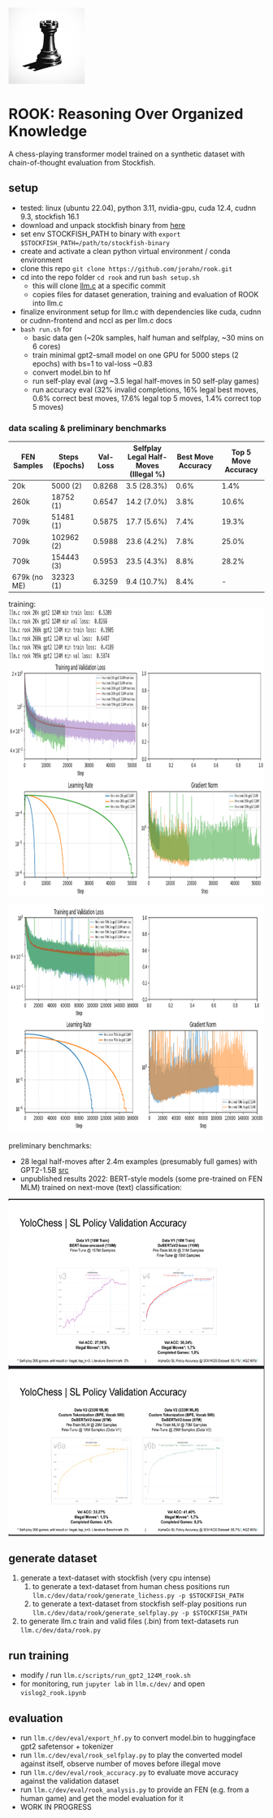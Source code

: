 <img src="logo.png" width="150" height="150">

# ROOK: Reasoning Over Organized Knowledge

A chess-playing transformer model trained on a synthetic dataset with chain-of-thought evaluation from Stockfish.

## setup
- tested: linux (ubuntu 22.04), python 3.11, nvidia-gpu, cuda 12.4, cudnn 9.3, stockfish 16.1
- download and unpack stockfish binary from [here](https://github.com/official-stockfish/Stockfish)
- set env STOCKFISH_PATH to binary with `export $STOCKFISH_PATH=/path/to/stockfish-binary`
- create and activate a clean python virtual environment / conda environment
- clone this repo `git clone https://github.com/jorahn/rook.git`
- cd into the repo folder `cd rook` and run `bash setup.sh`
  - this will clone [llm.c](https://github.com/karpathy/llm.c) at a specific commit
  - copies files for dataset generation, training and evaluation of ROOK into llm.c
- finalize environment setup for llm.c with dependencies like cuda, cudnn or cudnn-frontend and nccl as per llm.c docs
- `bash run.sh` for 
  - basic data gen (~20k samples, half human and selfplay, ~30 mins on 6 cores)
  - train minimal gpt2-small model on one GPU for 5000 steps (2 epochs) with bs=1 to val-loss ~0.83
  - convert model.bin to hf
  - run self-play eval (avg ~3.5 legal half-moves in 50 self-play games)
  - run accuracy eval (32% invalid completions, 16% legal best moves, 0.6% correct best moves, 17.6% legal top 5 moves, 1.4% correct top 5 moves)

### data scaling & preliminary benchmarks

|  FEN Samples | Steps (Epochs) | Val-Loss | Selfplay Legal Half-Moves (Illegal %) | Best Move Accuracy | Top 5 Move Accuracy |
|--------------|----------------|----------|---------------------------------------|--------------------|---------------------|
|         20k  |    5000 (2)    |  0.8268  |            3.5 (28.3%)                |       0.6%         |        1.4%         |
|        260k  |   18752 (1)    |  0.6547  |           14.2 (7.0%)                 |       3.8%         |       10.6%         |
|        709k  |   51481 (1)    |  0.5875  |           17.7 (5.6%)                 |       7.4%         |       19.3%         |
|        709k  |  102962 (2)    |  0.5988  |           23.6 (4.2%)                 |       7.8%         |       25.0%         |
|        709k  |  154443 (3)    |  0.5953  |           23.5 (4.3%)                 |       8.8%         |       28.2%         |
| 679k (no ME) |   32323 (1)    |  6.3259  |            9.4 (10.7%)                |       8.4%         |         -           |

training:  
<img src="train.jpg" width="940" height="566">

<img src="train_2e3e.png" width="940" height="447">


preliminary benchmarks: 
- 28 legal half-moves after 2.4m examples (presumably full games) with GPT2-1.5B [src](https://x.com/theshawwn/status/1212619327347871744)  
- unpublished results 2022: BERT-style models (some pre-trained on FEN MLM) trained on next-move (text) classification:
<img src="yolo.jpg" width="585" height="662">


## generate dataset
1. generate a text-dataset with stockfish (very cpu intense)
   1. to generate a text-dataset from human chess positions run `llm.c/dev/data/rook/generate_lichess.py -p $STOCKFISH_PATH`
   2. to generate a text-dataset from stockfish self-play positions run `llm.c/dev/data/rook/generate_selfplay.py -p $STOCKFISH_PATH`
3. to generate llm.c train and valid files (.bin) from text-datasets run `llm.c/dev/data/rook.py`

## run training
- modify / run `llm.c/scripts/run_gpt2_124M_rook.sh`
- for monitoring, run `jupyter lab` in `llm.c/dev/` and open `vislog2_rook.ipynb`

## evaluation
- run `llm.c/dev/eval/export_hf.py` to convert model.bin to huggingface gpt2 safetensor + tokenizer
- run `llm.c/dev/eval/rook_selfplay.py` to play the converted model against itself, observe number of moves before illegal move
- run `llm.c/dev/eval/rook_accuracy.py` to evaluate move accuracy against the validation dataset
- run `llm.c/dev/eval/rook_analysis.py` to provide an FEN (e.g. from a human game) and get the model evaluation for it
- WORK IN PROGRESS
